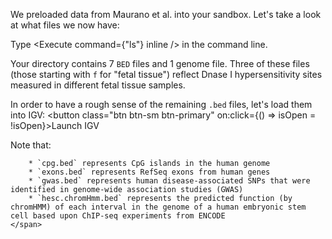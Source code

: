 <script>
import Execute from "$components/Execute.svelte";
import IGVModal from "$components/IGVModal.svelte";
import Link from "$components/Link.svelte";

let isOpen = false;
let igvOptions = {
	locus: "chr1:262,932-512,931",
	tracks: [
		{ url: "/data/bedtools-intro/cpg.bed", name: "CpG islands" },
		{ url: "/data/bedtools-intro/exons.bed", name: "RefSeq Exons" },
		{ url: "/data/bedtools-intro/gwas.bed", name: "GWAS SNPs" },
		{ url: "/data/bedtools-intro/hesc.chromHmm.bed", name: "chromHMM Predictions" }
	]
};
</script>

We preloaded data from <Link href="https://science.sciencemag.org/content/337/6099/1190">Maurano et al.</Link> into your sandbox. Let's take a look at what files we now have:

Type <Execute command={"ls"} inline /> in the command line.

Your directory contains 7 `BED` files and 1 genome file. Three of these files (those starting with `f` for "fetal tissue") reflect Dnase I hypersensitivity sites measured in different fetal tissue samples.

In order to have a rough sense of the remaining `.bed` files, let's load them into IGV: <button class="btn btn-sm btn-primary" on:click={() => isOpen = !isOpen}>Launch IGV</button>

<IGVModal options={igvOptions} bind:isOpen={isOpen}>
	<span slot="after">
		Note that: 

		* `cpg.bed` represents CpG islands in the human genome
		* `exons.bed` represents RefSeq exons from human genes
		* `gwas.bed` represents human disease-associated SNPs that were identified in genome-wide association studies (GWAS)
		* `hesc.chromHmm.bed` represents the predicted function (by chromHMM) of each interval in the genome of a human embryonic stem cell based upon ChIP-seq experiments from ENCODE
	</span>	
</IGVModal>
